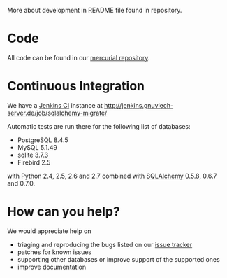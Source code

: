 More about development in README file found in repository.

# Code #

All code can be found in our [mercurial repository](http://code.google.com/p/sqlalchemy-migrate/source/checkout).

# Continuous Integration #

We have a [Jenkins CI](http://jenkins-ci.org/) instance at http://jenkins.gnuviech-server.de/job/sqlalchemy-migrate/

Automatic tests are run there for the following list of databases:

  * PostgreSQL 8.4.5
  * MySQL 5.1.49
  * sqlite 3.7.3
  * Firebird 2.5

with Python 2.4, 2.5, 2.6 and 2.7 combined with [SQLAlchemy](http://sqlalchemy.org) 0.5.8, 0.6.7 and 0.7.0.

# How can you help? #

We would appreciate help on

  * triaging and reproducing the bugs listed on our [issue tracker](http://code.google.com/p/sqlalchemy-migrate/issues/list)
  * patches for known issues
  * supporting other databases or improve support of the supported ones
  * improve documentation